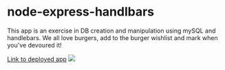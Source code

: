 # node-express-handlbars

This app is an exercise in DB creation and manipulation using mySQL and handlebars. We all love burgers, add to the burger wishlist and mark when you've devoured it!

<a href=https://protected-retreat-19130.herokuapp.com>Link to deployed app</a>
![](burgers.gif)